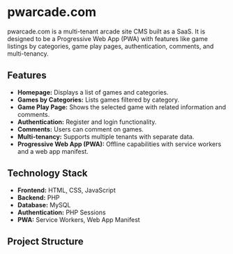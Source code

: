 # pwarcade.com

pwarcade.com is a multi-tenant arcade site CMS built as a SaaS. It is designed to be a Progressive Web App (PWA) with features like game listings by categories, game play pages, authentication, comments, and multi-tenancy.

## Features

- **Homepage:** Displays a list of games and categories.
- **Games by Categories:** Lists games filtered by category.
- **Game Play Page:** Shows the selected game with related information and comments.
- **Authentication:** Register and login functionality.
- **Comments:** Users can comment on games.
- **Multi-tenancy:** Supports multiple tenants with separate data.
- **Progressive Web App (PWA):** Offline capabilities with service workers and a web app manifest.

## Technology Stack

- **Frontend:** HTML, CSS, JavaScript
- **Backend:** PHP
- **Database:** MySQL
- **Authentication:** PHP Sessions
- **PWA:** Service Workers, Web App Manifest

## Project Structure
